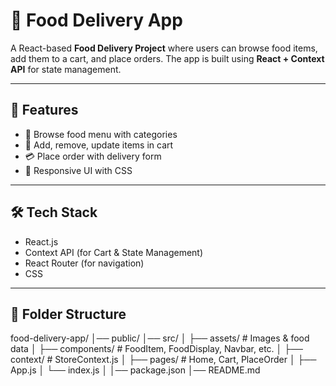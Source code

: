 # 🍴 Food Delivery App  

A React-based **Food Delivery Project** where users can browse food items, add them to a cart, and place orders. The app is built using **React + Context API** for state management.  

---

## 🚀 Features  

- 🍔 Browse food menu with categories  
- 🛒 Add, remove, update items in cart  
- 💳 Place order with delivery form  
- 📱 Responsive UI with CSS  

---

## 🛠️ Tech Stack  

- React.js  
- Context API (for Cart & State Management)  
- React Router (for navigation)  
- CSS  

---

## 📂 Folder Structure  

food-delivery-app/
│── public/
│── src/
│ ├── assets/ # Images & food data
│ ├── components/ # FoodItem, FoodDisplay, Navbar, etc.
│ ├── context/ # StoreContext.js
│ ├── pages/ # Home, Cart, PlaceOrder
│ ├── App.js
│ └── index.js
│
│── package.json
│── README.md